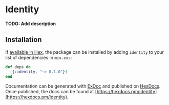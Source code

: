 # Identity

**TODO: Add description**

## Installation

If [available in Hex](https://hex.pm/docs/publish), the package can be installed
by adding `identity` to your list of dependencies in `mix.exs`:

```elixir
def deps do
  [{:identity, "~> 0.1.0"}]
end
```

Documentation can be generated with [ExDoc](https://github.com/elixir-lang/ex_doc)
and published on [HexDocs](https://hexdocs.pm). Once published, the docs can
be found at [https://hexdocs.pm/identity](https://hexdocs.pm/identity).

